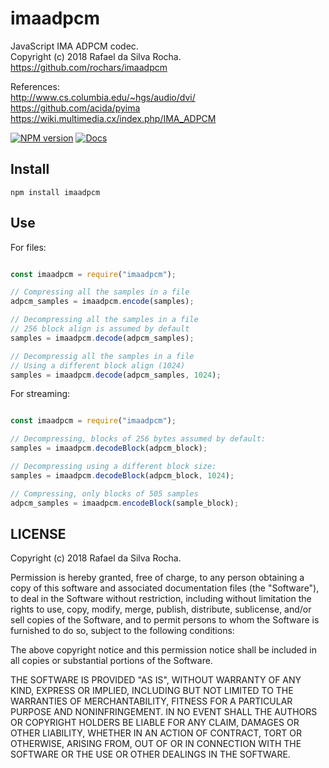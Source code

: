 # imaadpcm
JavaScript IMA ADPCM codec.  
Copyright (c) 2018 Rafael da Silva Rocha.  
https://github.com/rochars/imaadpcm

References:  
http://www.cs.columbia.edu/~hgs/audio/dvi/  
https://github.com/acida/pyima  
https://wiki.multimedia.cx/index.php/IMA_ADPCM

[![NPM version](https://img.shields.io/npm/v/imaadpcm.svg?style=for-the-badge)](https://www.npmjs.com/package/imaadpcm) [![Docs](https://img.shields.io/badge/docs-online-blue.svg?style=for-the-badge)](https://rochars.github.io/imaadpcm/index.html)

## Install
```
npm install imaadpcm
```

## Use

For files:
```javascript

const imaadpcm = require("imaadpcm");

// Compressing all the samples in a file
adpcm_samples = imaadpcm.encode(samples);

// Decompressing all the samples in a file
// 256 block align is assumed by default
samples = imaadpcm.decode(adpcm_samples);

// Decompressig all the samples in a file
// Using a different block align (1024)
samples = imaadpcm.decode(adpcm_samples, 1024);
```

For streaming:
```javascript

const imaadpcm = require("imaadpcm");

// Decompressing, blocks of 256 bytes assumed by default:
samples = imaadpcm.decodeBlock(adpcm_block);

// Decompressing using a different block size:
samples = imaadpcm.decodeBlock(adpcm_block, 1024);

// Compressing, only blocks of 505 samples
adpcm_samples = imaadpcm.encodeBlock(sample_block);

```

## LICENSE
Copyright (c) 2018 Rafael da Silva Rocha.

Permission is hereby granted, free of charge, to any person obtaining
a copy of this software and associated documentation files (the
"Software"), to deal in the Software without restriction, including
without limitation the rights to use, copy, modify, merge, publish,
distribute, sublicense, and/or sell copies of the Software, and to
permit persons to whom the Software is furnished to do so, subject to
the following conditions:

The above copyright notice and this permission notice shall be
included in all copies or substantial portions of the Software.

THE SOFTWARE IS PROVIDED "AS IS", WITHOUT WARRANTY OF ANY KIND,
EXPRESS OR IMPLIED, INCLUDING BUT NOT LIMITED TO THE WARRANTIES OF
MERCHANTABILITY, FITNESS FOR A PARTICULAR PURPOSE AND
NONINFRINGEMENT. IN NO EVENT SHALL THE AUTHORS OR COPYRIGHT HOLDERS BE
LIABLE FOR ANY CLAIM, DAMAGES OR OTHER LIABILITY, WHETHER IN AN ACTION
OF CONTRACT, TORT OR OTHERWISE, ARISING FROM, OUT OF OR IN CONNECTION
WITH THE SOFTWARE OR THE USE OR OTHER DEALINGS IN THE SOFTWARE.
